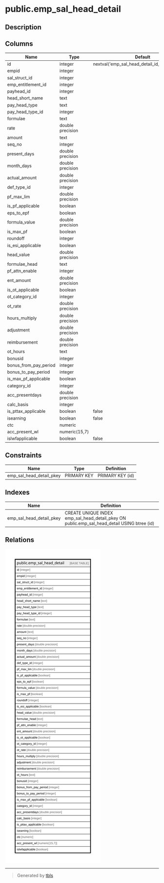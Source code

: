 # public.emp_sal_head_detail

## Description

## Columns

| Name | Type | Default | Nullable | Children | Parents | Comment |
| ---- | ---- | ------- | -------- | -------- | ------- | ------- |
| id | integer | nextval('emp_sal_head_detail_id_seq1'::regclass) | false |  |  |  |
| empid | integer |  | false |  |  |  |
| sal_struct_id | integer |  | false |  |  |  |
| emp_entitlement_id | integer |  | true |  |  |  |
| payhead_id | integer |  | false |  |  |  |
| head_short_name | text |  | true |  |  |  |
| pay_head_type | text |  | true |  |  |  |
| pay_head_type_id | integer |  | true |  |  |  |
| formulae | text |  | true |  |  |  |
| rate | double precision |  | true |  |  |  |
| amount | text |  | true |  |  |  |
| seq_no | integer |  | true |  |  |  |
| present_days | double precision |  | true |  |  |  |
| month_days | double precision |  | true |  |  |  |
| actual_amount | double precision |  | true |  |  |  |
| def_type_id | integer |  | true |  |  |  |
| pf_max_lim | double precision |  | true |  |  |  |
| is_pf_applicable | boolean |  | true |  |  |  |
| eps_to_epf | boolean |  | true |  |  |  |
| formula_value | double precision |  | true |  |  |  |
| is_max_pf | boolean |  | true |  |  |  |
| roundoff | integer |  | true |  |  |  |
| is_esi_applicable | boolean |  | true |  |  |  |
| head_value | double precision |  | true |  |  |  |
| formulae_head | text |  | true |  |  |  |
| pf_attn_enable | integer |  | true |  |  |  |
| ent_amount | double precision |  | true |  |  |  |
| is_ot_applicable | boolean |  | true |  |  |  |
| ot_category_id | integer |  | true |  |  |  |
| ot_rate | double precision |  | true |  |  |  |
| hours_multiply | double precision |  | true |  |  |  |
| adjustment | double precision |  | true |  |  |  |
| reimbursement | double precision |  | true |  |  |  |
| ot_hours | text |  | true |  |  |  |
| bonusid | integer |  | true |  |  |  |
| bonus_from_pay_period | integer |  | true |  |  |  |
| bonus_to_pay_period | integer |  | true |  |  |  |
| is_max_pf_applicable | boolean |  | true |  |  |  |
| category_id | integer |  | true |  |  |  |
| acc_presentdays | double precision |  | true |  |  |  |
| calc_basis | integer |  | true |  |  |  |
| is_pttax_applicable | boolean | false | true |  |  |  |
| isearning | boolean | false | true |  |  |  |
| ctc | numeric |  | true |  |  |  |
| acc_present_wl | numeric(15,7) |  | true |  |  |  |
| islwfapplicable | boolean | false | true |  |  |  |

## Constraints

| Name | Type | Definition |
| ---- | ---- | ---------- |
| emp_sal_head_detail_pkey | PRIMARY KEY | PRIMARY KEY (id) |

## Indexes

| Name | Definition |
| ---- | ---------- |
| emp_sal_head_detail_pkey | CREATE UNIQUE INDEX emp_sal_head_detail_pkey ON public.emp_sal_head_detail USING btree (id) |

## Relations

![er](public.emp_sal_head_detail.svg)

---

> Generated by [tbls](https://github.com/k1LoW/tbls)
